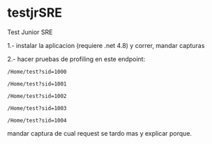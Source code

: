 # testjrSRE
Test Junior SRE

1.- instalar la aplicacion (requiere .net 4.8) y correr, mandar capturas

2.- hacer pruebas de profiling en este endpoint:

    /Home/test?sid=1000
    
    /Home/test?sid=1001
    
    /Home/test?sid=1002
    
    /Home/test?sid=1003
    
    /Home/test?sid=1004
    
    
    
mandar captura de cual request se tardo mas y explicar porque.
